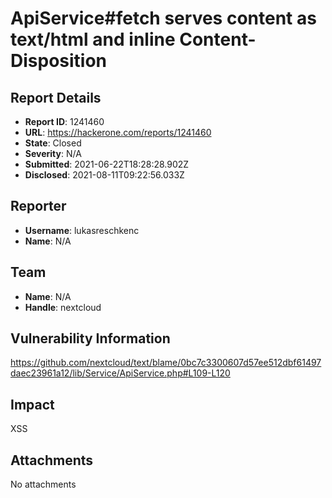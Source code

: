 # ApiService#fetch serves content as text/html and inline Content-Disposition

## Report Details
- **Report ID**: 1241460
- **URL**: https://hackerone.com/reports/1241460
- **State**: Closed
- **Severity**: N/A
- **Submitted**: 2021-06-22T18:28:28.902Z
- **Disclosed**: 2021-08-11T09:22:56.033Z

## Reporter
- **Username**: lukasreschkenc
- **Name**: N/A

## Team
- **Name**: N/A
- **Handle**: nextcloud

## Vulnerability Information
https://github.com/nextcloud/text/blame/0bc7c3300607d57ee512dbf61497daec23961a12/lib/Service/ApiService.php#L109-L120

## Impact

XSS

## Attachments
No attachments
